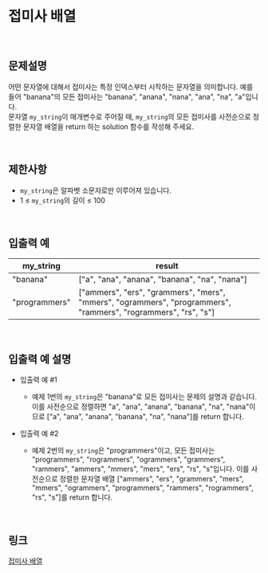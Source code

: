 # 접미사 배열

<br>

## 문제설명
어떤 문자열에 대해서 접미사는 특정 인덱스부터 시작하는 문자열을 의미합니다. 예를 들어 "banana"의 모든 접미사는 "banana", "anana", "nana", "ana", "na", "a"입니다.<br>
문자열 `my_string`이 매개변수로 주어질 때, `my_string`의 모든 접미사를 사전순으로 정렬한 문자열 배열을 return 하는 solution 함수를 작성해 주세요.

<br>

## 제한사항
- `my_string`은 알파벳 소문자로만 이루어져 있습니다.
- 1 ≤ `my_string`의 길이 ≤ 100

<br>

## 입출력 예
| my_string | result |
|---|---|
| "banana" | ["a", "ana", "anana", "banana", "na", "nana"] |
| "programmers" | ["ammers", "ers", "grammers", "mers", "mmers", "ogrammers", "programmers", "rammers", "rogrammers", "rs", "s"] |

<br>

## 입출력 예 설명
- 입출력 예 #1
    - 예제 1번의 `my_string`은 "banana"로 모든 접미사는 문제의 설명과 같습니다. 이를 사전순으로 정렬하면 "a", "ana", "anana", "banana", "na", "nana"이므로 ["a", "ana", "anana", "banana", "na", "nana"]를 return 합니다.

- 입출력 예 #2
    - 예제 2번의 `my_string`은 "programmers"이고, 모든 접미사는 "programmers", "rogrammers", "ogrammers", "grammers", "rammers", "ammers", "mmers", "mers", "ers", "rs", "s"입니다. 이를 사전순으로 정렬한 문자열 배열 ["ammers", "ers", "grammers", "mers", "mmers", "ogrammers", "programmers", "rammers", "rogrammers", "rs", "s"]를 return 합니다.

<br>

## 링크
[접미사 배열](https://school.programmers.co.kr/learn/courses/30/lessons/181909)
